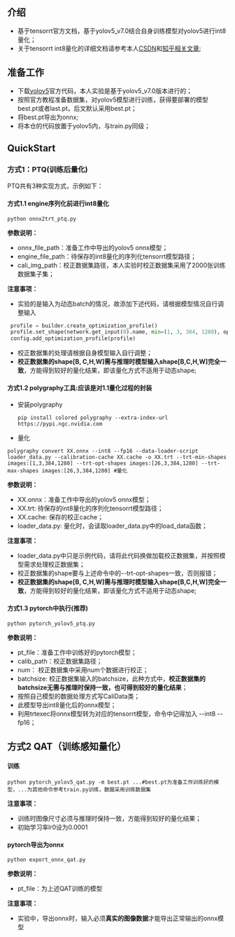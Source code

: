 ## 介绍

- 基于tensorrt官方文档，基于yolov5_v7.0结合自身训练模型对yolov5进行int8量化；
- 关于tensorrt int8量化的详细文档请参考本人[CSDN]()和[知乎相关文章]();

## 准备工作

- 下载[yolov5](https://github.com/ultralytics/yolov5)官方代码，本人实验是基于yolov5_v7.0版本进行的；
- 按照官方教程准备数据集，对yolov5模型进行训练，获得要部署的模型best.pt或者last.pt，后文默认采用best.pt；
- 将best.pt导出为onnx;
- 将本仓的代码放置于yolov5内，与train.py同级；

## QuickStart

### 方式1：PTQ(训练后量化)

PTQ共有3种实现方式，示例如下：

#### 方式1.1 engine序列化前进行int8量化

```shell
python onnx2trt_ptq.py
```

**参数说明：**

- onnx_file_path：准备工作中导出的yolov5 onnx模型；
- engine_file_path：待保存的int8量化的序列化tensorrt模型路径；
- cali_img_path：校正数据集路径，本人实验时校正数据集采用了2000张训练数据集子集；

**注意事项：**

- 实验的是输入为动态batch的情况，故添加下述代码，请根据模型情况自行调整输入

```python
 profile = builder.create_optimization_profile()
 profile.set_shape(network.get_input(0).name, min=(1, 3, 384, 1280), opt=(12, 3, 384, 1280), max=(26, 3, 384, 1280))
 config.add_optimization_profile(profile)
```

- 校正数据集的处理请根据自身模型输入自行调整；
- **校正数据集的shape[B, C,H,W]需与推理时模型输入shape[B,C,H,W]完全一致**，方能得到较好的量化结果，即该量化方式不适用于动态shape;

#### 方式1.2 **polygraphy工具**:应该是对1.1量化过程的封装

- 安装polygraphy

  ```shell
  pip install colored polygraphy --extra-index-url https://pypi.ngc.nvidia.com
  ```

- 量化

```shell
polygraphy convert XX.onnx --int8 --fp16 --data-loader-script loader_data.py --calibration-cache XX.cache -o XX.trt --trt-min-shapes images:[1,3,384,1280] --trt-opt-shapes images:[26,3,384,1280] --trt-max-shapes images:[26,3,384,1280] #量化
```

 **参数说明：**

- XX.onnx：准备工作中导出的yolov5 onnx模型；
- XX.trt: 待保存的int8量化的序列化tensorrt模型路径；
- XX.cache: 保存的校正cache；
- loader_data.py: 量化时，会读取loader_data.py中的load_data函数；

**注意事项：**

- loader_data.py中只是示例代码，请将此代码换做加载校正数据集，并按照模型需求处理校正数据集；
- 校正数据集的shape要与上述命令中的--trt-opt-shapes一致，否则报错；
- **校正数据集的shape[B, C,H,W]需与推理时模型输入shape[B,C,H,W]完全一致**，方能得到较好的量化结果，即该量化方式不适用于动态shape;

#### 方式1.3 pytorch中执行(推荐)

```shell
python pytorch_yolov5_ptq.py
```

**参数说明：**

- pt_file：准备工作中训练好的pytorch模型；
- calib_path：校正数据集路径；
- num： 校正数据集中采用num个数据进行校正；
- batchsize: 校正数据集输入的batchsize，此种方式中，**校正数据集的batchsize无需与推理时保持一致，也可得到较好的量化结果**；
- 按照自己模型的数据处理方式写CaliData类；
- 此模型导出int8量化后的onnx模型；
- 利用trtexec将onnx模型转为对应的tensorrt模型，命令中记得加入 --int8 --fp16；

## 方式2 QAT（训练感知量化）

#### 训练

```shell
python pytorch_yolov5_qat.py -m best.pt ...#best.pt为准备工作训练好的模型，...为其他命令参考train.py训练，数据采用训练数据集
```

**注意事项：**

- 训练时图像尺寸必须与推理时保持一致，方能得到较好的量化结果；
- 初始学习率lr0设为0.0001

#### pytorch导出为onnx

```shell
python export_onnx_qat.py
```

**参数说明：**

- pt_file：为上述QAT训练的模型

**注意事项：**

- 实验中，导出onnx时，输入必须**真实的图像数据**才能导出正常输出的onnx模型
